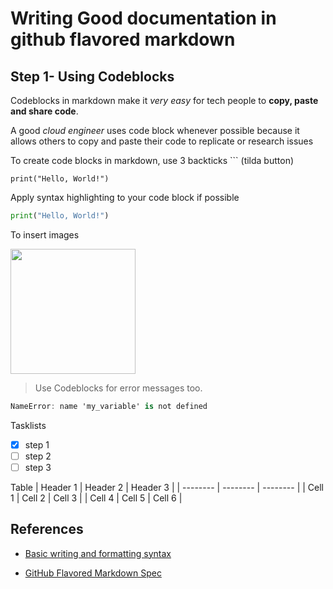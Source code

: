# Writing Good documentation in github flavored markdown

## Step 1- Using Codeblocks
Codeblocks in markdown make it *very easy* for tech people to **copy, paste and share code**. 

A good _cloud engineer_ uses code block whenever possible because it allows others to copy and paste their code to replicate or research issues

To create code blocks in markdown, use 3 backticks ``` (tilda button)

```
print("Hello, World!")
```
Apply syntax highlighting to your code block if possible

```python
print("Hello, World!")
```

To insert images 

<img width="200px" src="https://github.com/priabala/github-docs-example/assets/68129521/88422684-ad64-41f8-9531-de8a3a1b507a"/>

>Use Codeblocks for error messages too.

```csharp
NameError: name 'my_variable' is not defined
```

Tasklists
- [x] step 1
- [ ] step 2
- [ ] step 3

Table
| Header 1 | Header 2 | Header 3 |
| -------- | -------- | -------- |
| Cell 1   | Cell 2   | Cell 3   |
| Cell 4   | Cell 5   | Cell 6   |

## References

- [Basic writing and formatting syntax](https://docs.github.com/en/get-started/writing-on-github/getting-started-with-writing-and-formatting-on-github/basic-writing-and-formatting-syntax)

- [GitHub Flavored Markdown Spec](https://github.github.com/gfm/)
